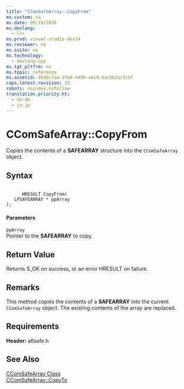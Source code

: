 ```yaml
---
title: "CComSafeArray::CopyFrom"
ms.custom: na
ms.date: 09/19/2016
ms.devlang: 
  - C++
ms.prod: visual-studio-dev14
ms.reviewer: na
ms.suite: na
ms.technology: 
  - devlang-cpp
ms.tgt_pltfrm: na
ms.topic: reference
ms.assetid: 3546cfaa-3fa0-4494-a4c9-6acbb2ac5c5f
caps.latest.revision: 15
robots: noindex,nofollow
translation.priority.ht: 
  - de-de
  - ja-jp
---
```

# CComSafeArray::CopyFrom
Copies the contents of a **SAFEARRAY** structure into the `CComSafeArray` object.  
  
## Syntax  
  
```  
  
      HRESULT CopyFrom(  
   LPSAFEARRAY * ppArray   
);  
```  
  
#### Parameters  
 `ppArray`  
 Pointer to the **SAFEARRAY** to copy.  
  
## Return Value  
 Returns S_OK on success, or an error HRESULT on failure.  
  
## Remarks  
 This method copies the contents of a **SAFEARRAY** into the current `CComSafeArray` object. The existing contents of the array are replaced.  
  
## Requirements  
 **Header:** atlsafe.h  
  
## See Also  
 [CComSafeArray Class](../vs140/CComSafeArray-Class.md)   
 [CComSafeArray::CopyTo](../vs140/CComSafeArray--CopyTo.md)